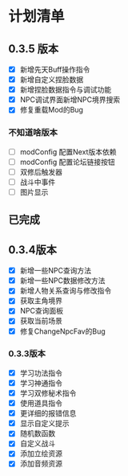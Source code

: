 # 计划清单

## 0.3.5 版本
* [x] 新增先天Buff操作指令
* [x] 新增自定义捏脸数据
* [x] 新增捏脸数据指令与调试功能
* [x] NPC调试界面新增NPC境界搜索
* [x] 修复重载Mod的Bug

### 不知道啥版本
* [ ] modConfig 配置Next版本依赖
* [ ] modConfig 配置论坛链接按钮
* [ ] 双修后触发器
* [ ] 战斗中事件
* [ ] 图片显示

## 已完成

## 0.3.4版本
* [x] 新增一些NPC查询方法
* [x] 新增一些NPC数据修改方法
* [x] 新增人物关系查询与修改指令
* [x] 获取主角境界
* [x] NPC查询面板
* [x] 获取当前场景
* [x] 修复ChangeNpcFav的Bug

### 0.3.3版本
* [x] 学习功法指令
* [x] 学习神通指令
* [x] 学习双修秘术指令
* [x] 使用道具指令
* [x] 更详细的报错信息
* [x] 显示自定义提示
* [x] 随机数函数
* [x] 自定义战斗
* [x] 添加立绘资源
* [x] 添加音频资源